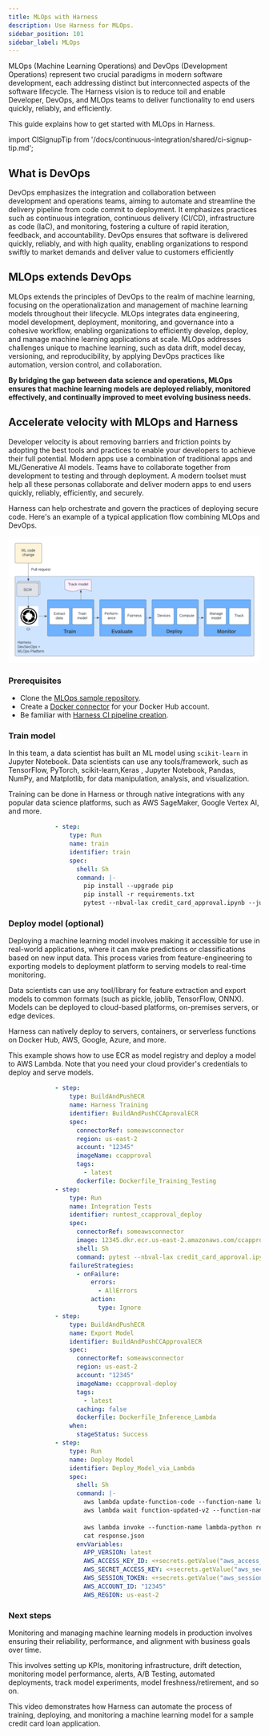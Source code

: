 ```yaml
---
title: MLOps with Harness
description: Use Harness for MLOps.
sidebar_position: 101
sidebar_label: MLOps
---
```


MLOps (Machine Learning Operations) and DevOps (Development Operations) represent two crucial paradigms in modern software development, each addressing distinct but interconnected aspects of the software lifecycle. The Harness vision is to reduce toil and enable Developer, DevOps, and MLOps teams to deliver functionality to end users quickly, reliably, and efficiently.

This guide explains how to get started with MLOps in Harness.

import CISignupTip from '/docs/continuous-integration/shared/ci-signup-tip.md';

<CISignupTip />

## What is DevOps

DevOps emphasizes the integration and collaboration between development and operations teams, aiming to automate and streamline the delivery pipeline from code commit to deployment. It emphasizes practices such as continuous integration, continuous delivery (CI/CD), infrastructure as code (IaC), and monitoring, fostering a culture of rapid iteration, feedback, and accountability. DevOps ensures that software is delivered quickly, reliably, and with high quality, enabling organizations to respond swiftly to market demands and deliver value to customers efficiently

## MLOps extends DevOps

MLOps extends the principles of DevOps to the realm of machine learning, focusing on the operationalization and management of machine learning models throughout their lifecycle. MLOps integrates data engineering, model development, deployment, monitoring, and governance into a cohesive workflow, enabling organizations to efficiently develop, deploy, and manage machine learning applications at scale. MLOps addresses challenges unique to machine learning, such as data drift, model decay, versioning, and reproducibility, by applying DevOps practices like automation, version control, and collaboration.

**By bridging the gap between data science and operations, MLOps ensures that machine learning models are deployed reliably, monitored effectively, and continually improved to meet evolving business needs.**

## Accelerate velocity with MLOps and Harness

Developer velocity is about removing barriers and friction points by adopting the best tools and practices to enable your developers to achieve their full potential. Modern apps use a combination of traditional apps and ML/Generative AI models. Teams have to collaborate together from development to testing and through deployment. A modern toolset must help all these personas collaborate and deliver modern apps to end users quickly, reliably, efficiently, and securely.

Harness can help orchestrate and govern the practices of deploying secure code. Here's an example of a typical application flow combining MLOps and DevOps.

![MLOps process diagram](./static/mlops2.png)

### Prerequisites

* Clone the [MLOps sample repository](https://github.com/harness-community/mlopssample).
* Create a [Docker connector](/docs/platform/connectors/cloud-providers/ref-cloud-providers/docker-registry-connector-settings-reference) for your Docker Hub account.
* Be familiar with [Harness CI pipeline creation](/docs/continuous-integration/use-ci/prep-ci-pipeline-components).

### Train model

In this team, a data scientist has built an ML model using `scikit-learn` in Jupyter Notebook. Data scientists can use any tools/framework, such as TensorFlow, PyTorch, scikit-learn,Keras , Jupyter Notebook, Pandas, NumPy, and Matplotlib, for data manipulation, analysis, and visualization.

Training can be done in Harness or through native integrations with any popular data science platforms, such as AWS SageMaker, Google Vertex AI, and more.

```yaml
             - step:
                 type: Run
                 name: train
                 identifier: train
                 spec:
                   shell: Sh
                   command: |-
                     pip install --upgrade pip
                     pip install -r requirements.txt
                     pytest --nbval-lax credit_card_approval.ipynb --junitxml=report.xml
```

### Deploy model (optional)

Deploying a machine learning model involves making it accessible for use in real-world applications, where it can make predictions or classifications based on new input data. This process varies from feature-engineering to exporting models to deployment platform to serving models to real-time monitoring.

Data scientists can use any tool/library for feature extraction and export models to common formats (such as pickle, joblib, TensorFlow, ONNX). Models can be deployed to cloud-based platforms, on-premises servers, or edge devices.

Harness can natively deploy to servers, containers, or serverless functions on Docker Hub, AWS, Google, Azure, and more.

This example shows how to use ECR as model registry and deploy a model to AWS Lambda. Note that you need your cloud provider's credentials to deploy and serve models.

```yaml
             - step:
                 type: BuildAndPushECR
                 name: Harness Training
                 identifier: BuildAndPushCCAprovalECR
                 spec:
                   connectorRef: someawsconnector
                   region: us-east-2
                   account: "12345"
                   imageName: ccapproval
                   tags:
                     - latest
                   dockerfile: Dockerfile_Training_Testing
             - step:
                 type: Run
                 name: Integration Tests
                 identifier: runtest_ccapproval_deploy
                 spec:
                   connectorRef: someawsconnector
                   image: 12345.dkr.ecr.us-east-2.amazonaws.com/ccapproval-deploy:latest
                   shell: Sh
                   command: pytest --nbval-lax credit_card_approval.ipynb --junitxml=report.xml
                 failureStrategies:
                   - onFailure:
                       errors:
                         - AllErrors
                       action:
                         type: Ignore
             - step:
                 type: BuildAndPushECR
                 name: Export Model
                 identifier: BuildAndPushCCApprovalECR
                 spec:
                   connectorRef: someawsconnector
                   region: us-east-2
                   account: "12345"
                   imageName: ccapproval-deploy
                   tags:
                     - latest
                   caching: false
                   dockerfile: Dockerfile_Inference_Lambda
                 when:
                   stageStatus: Success
             - step:
                 type: Run
                 name: Deploy Model
                 identifier: Deploy_Model_via_Lambda
                 spec:
                   shell: Sh
                   command: |-
                     aws lambda update-function-code --function-name lambda-python --image-uri 12345.dkr.ecr.us-east-2.amazonaws.com/ccapproval-deploy:latest
                     aws lambda wait function-updated-v2 --function-name lambda-python

                     aws lambda invoke --function-name lambda-python response.json
                     cat response.json
                   envVariables:
                     APP_VERSION: latest
                     AWS_ACCESS_KEY_ID: <+secrets.getValue("aws_access_key_id")>
                     AWS_SECRET_ACCESS_KEY: <+secrets.getValue("aws_secret_access_key")>
                     AWS_SESSION_TOKEN: <+secrets.getValue("aws_session_token")>
                     AWS_ACCOUNT_ID: "12345"
                     AWS_REGION: us-east-2
```

### Next steps

Monitoring and managing machine learning models in production involves ensuring their reliability, performance, and alignment with business goals over time.

This involves setting up KPIs, monitoring infrastructure, drift detection, monitoring model performance, alerts, A/B Testing, automated deployments, track model experiments, model freshness/retirement, and so on.

This video demonstrates how Harness can automate the process of training, deploying, and monitoring a machine learning model for a sample credit card loan application.

<DocVideo src="https://www.youtube.com/watch?v=T6O7m15O-VQ"/>

